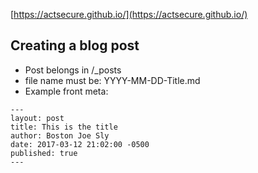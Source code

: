 [https://actsecure.github.io/](https://actsecure.github.io/)

## Creating a blog post
- Post belongs in /_posts
- file name must be: YYYY-MM-DD-Title.md
- Example front meta:
~~~
---
layout: post
title: This is the title
author: Boston Joe Sly
date: 2017-03-12 21:02:00 -0500
published: true
---
~~~
